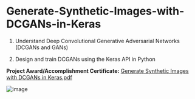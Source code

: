 # Generate-Synthetic-Images-with-DCGANs-in-Keras

1. Understand Deep Convolutional Generative Adversarial Networks (DCGANs and GANs)

2. Design and train DCGANs using the Keras API in Python



**Project Award/Accomplishment Certificate:**
[Generate Synthetic Images with DCGANs in Keras.pdf](https://github.com/Pikachu0405/Generate-Synthetic-Images-with-DCGANs-in-Keras/files/7660650/Generate.Synthetic.Images.with.DCGANs.in.Keras.pdf)

![image](https://user-images.githubusercontent.com/93926742/144848353-1f70d8c6-a89e-4136-9d43-7dcb1d107a12.png)
